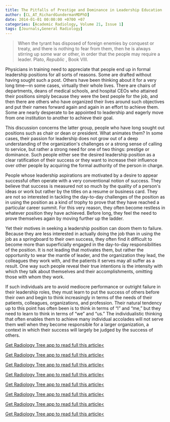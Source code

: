 ```yaml
---
title: The Pitfalls of Prestige and Dominance in Leadership Education
author: [CL_AT_RichardGundermanMDPhD]
date: 2014-01-01 00:00:00 +0700 +07
categories: [Academic Radiology, Volume 21, Issue 1]
tags: [Journals,General Radiology]
---
```

> When the tyrant has disposed of foreign enemies by conquest or treaty, and there is nothing to fear from them, then he is always stirring up some war or other, in order that the people may require a leader. Plato, _Republic_ , Book VIII.

Physicians in training need to appreciate that people end up in formal leadership positions for all sorts of reasons. Some are drafted without having sought such a post. Others have been thinking about it for a very long time—in some cases, virtually their whole lives. There are chairs of departments, deans of medical schools, and hospital CEOs who attained their positions simply because they were the best people for the job, and then there are others who have organized their lives around such objectives and put their names forward again and again in an effort to achieve them. Some are nearly desperate to be appointed to leadership and eagerly move from one institution to another to achieve their goal.


This discussion concerns the latter group, people who have long sought out positions such as chair or dean or president. What animates them? In some cases, their passion for leadership does not grow out of a deep understanding of the organization's challenges or a strong sense of calling to service, but rather a strong need for one of two things: prestige or dominance. Such people either see the desired leadership position as a clear ratification of their success or they want to increase their influence over other people by acquiring the formal authority of the person in charge.

People whose leadership aspirations are motivated by a desire to appear successful often operate with a very conventional notion of success. They believe that success is measured not so much by the quality of a person's ideas or work but rather by the titles on a resume or business card. They are not so interested in tackling the day-to-day challenges of the position as in using the position as a kind of trophy to prove that they have reached a particular career summit. For this very reason, they often become restless in whatever position they have achieved. Before long, they feel the need to prove themselves again by moving further up the ladder.

Yet their motives in seeking a leadership position can doom them to failure. Because they are less interested in actually doing the job than in using the job as a springboard to their own success, they often find it difficult to become more than superficially engaged in the day-to-day responsibilities of the position. It is not leading that motivates them, but rather the opportunity to wear the mantle of leader, and the organization they lead, the colleagues they work with, and the patients it serves may all suffer as a result. One way such people reveal their true intentions is the intensity with which they talk about themselves and their accomplishments, omitting those with whom they work.

If such individuals are to avoid mediocre performance or outright failure in their leadership roles, they must learn to put the success of others before their own and begin to think increasingly in terms of the needs of their patients, colleagues, organizations, and profession. Their natural tendency up to this point has often been is to think in terms of “I” and “me,” but they need to learn to think in terms of “we” and “us.” The individualistic thinking that often enables them to achieve many individual accolades will not serve them well when they become responsible for a larger organization, a context in which their success will largely be judged by the success of others.

[Get Radiology Tree app to read full this article<](https://clinicalpub.com/app)

[Get Radiology Tree app to read full this article<](https://clinicalpub.com/app)

[Get Radiology Tree app to read full this article<](https://clinicalpub.com/app)

[Get Radiology Tree app to read full this article<](https://clinicalpub.com/app)

[Get Radiology Tree app to read full this article<](https://clinicalpub.com/app)

[Get Radiology Tree app to read full this article<](https://clinicalpub.com/app)

[Get Radiology Tree app to read full this article<](https://clinicalpub.com/app)

[Get Radiology Tree app to read full this article<](https://clinicalpub.com/app)